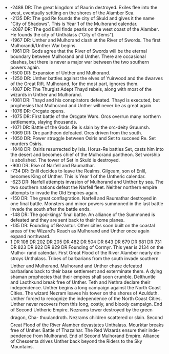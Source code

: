 - -2488 DR: The great kingdom of Raurin destroyed. Exiles flee into the west, eventually settling on the shores of the Alamber Sea.
- -2135 DR: The god Re founds the city of Skuld and gives it the name "City of Shadows". This is Year 1 of the Mulhorand calendar.
- -2087 DR: The god Enlil finds pearls on the west coast of the Alamber. He founds the city of Unthalass ("City of Gems").
- -1967 DR: Unther and Mulhorand clash at the River of Swords. The first Mulhorandi/Unther War begins.
- -1961 DR: Gods agree that the River of Swords will be the eternal boundary between Mulhorand and Unther. There are occasional clashes, but there is never a major war between the two southern powers again.
- -1500 DR: Expansion of Unther and Mulhorand.
- -1250 DR: Unther battles against the elves of Yuirwood and the dwarves of the Great Rift. Mulhorand, for the most part, ignores them.
- -1087 DR: The Thurgist Adept Thayd rebels, along with most of the wizards in Unther and Mulhorand.
- -1081 DR: Thayd and his conspirators defeated. Thayd is executed, but prophesies that Mulhorand and Unther will never be as great again.
- -1076 DR: Orcgate opens.
- -1075 DR: First battle of the Orcgate Wars. Orcs overrun many northern settlements, slaying thousands.
- -1071 DR: Battle of the Gods. Re is slain by the orc-deity Gruumsh.
- -1069 DR: Orc pantheon defeated. Orcs driven from the south.
- -1050 DR: Power struggle between Osiris and Set to succeed Re. Set murders Osiris.
- -1048 DR: Osiris resurrected by Isis. Horus-Re battles Set, casts him into the desert and becomes chief of the Mulhorand pantheon. Set worship is abolished. The tower of Set in Skuld is destroyed.
- -900 DR: Rise of Narfell and Raumathar.
- -734 DR: Enlil decides to leave the Realms. Gilgeam, son of Enlil, becomes King of Unther. This is Year 1 of the Untheric calendar.
- -623 DR: Narfell attempts invasion of Mulhorand and Unther by sea. The two southern nations defeat the Narfell fleet. Neither northern empire attempts to invade the Old Empires again.
- -150 DR: The great conflagration. Narfell and Raumathar destroyed in one final battle. Monsters and minor powers summoned in the last battle invade the south after the battle ends.
- -148 DR: The god-kings' final battle. An alliance of the Summoned is defeated and they are sent back to their home planes.
- -135 DR: Founding of Bezantur. Other cities soon built on the coastal areas of the Wizard's Reach as Mulhorand and Unther once again expand northward.
- 1 DR
  108 DR
  202 DR
  205 DR
  482 DR
  504 DR
  643 DR
  679 DR
  681 DR
  731 DR
  823 DR
  922 DR
  929 DR
  Founding of Cormyr. This
  year is 2134 on the Mulho-
  rand calendar.
  First Great Flood of the
  River Alamber nearly de-
  stroys Unthalass.
  Tribes of barbarians from
  the south invade southern
  Unther and Mulhorand.
  Mulhorand and Unther
  chase defeated barbarians
  back to their base settlement
  and exterminate them. A
  dying shaman prophecies
  that their empires shall soon
  crumble.
  Delthuntle and Laothkund
  break free of Unther.
  Teth and Nethra declare their
  independence. Unther begins
  a long campaign against the
  North Coast Cities.
  The wizard Nezram leaves
  his tower on the shores of
  Azulduth.
  Unther forced to recognize
  the independence of the
  North Coast Cities. Unther
  never recovers from this
  long, costly, and bloody
  campaign. End of Second
  Untheric Empire.
  Nezrams tower destroyed
  by the green dragon, Cha-
  thuulandroth. Nezrams
  children scattered or slain.
  Second Great Flood of the
  River Alamber devastates
  Unthalass.
  Mourktar breaks free of
  Unther.
  Battle of Thazalhar. The Red
  Wizards ensure their inde-
  pendence from Mulhorand.
  End of Second Mulhorand
  Empire.
  Alliance of Chessenta drives
  Unther back beyond the
  Riders to the Sky Mountains.